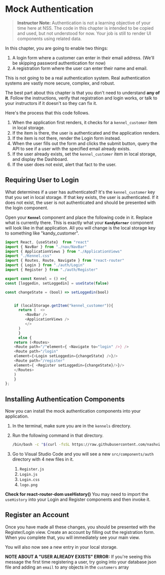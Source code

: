 # Mock Authentication

> **Instructor Note:** Authentication is not a learning objective of your time here at NSS. The code in this chapter is intended to be copied and used, but not understood for now. Your job is still to render UI components using related data.

In this chapter, you are going to enable two things:

1. A login form where a customer can enter in their email address. (We'll be skipping password authentication for now)
1. A registration form where the user can enter their name and email.

This is not going to be a real authentication system. Real authentication systems are vastly more secure, complex, and robust.

The best part about this chapter is that you don't need to understand **any of it**. Follow the instructions, verify that registration and login works, or talk to your instructors if it doesn't so they can fix it.

Here's the process that this code follows.

1. When the application first renders, it checks for a `kennel_customer` item in local storage.
1. If the item is there, the user is authenticated and the application renders.
1. If the item is not there, render the Login form instead.
1. When the user fills out the form and clicks the submit button, query the API to see if a user with the specified email already exists.
1. If the user already exists, set the `kennel_customer` item in local storage, and display the Dashboard.
1. If the user does not exist, alert that fact to the user.

## Requiring User to Login

What determines if a user has authenticated? It's the `kennel_customer` key that you set in local storage. If that key exists, the user is authenticated. If it does not exist, the user is not authenticated and should be presented with the login component.

Open your **`Kennel`** component and place the following code in it. Replace what is currently there. This is exactly what your **`KandyKorner`** component will look like in that application. All you will change is the local storage key to something like "kandy_customer".

```js
import React, {useState}  from "react"
import { NavBar } from "./nav/NavBar"
import { ApplicationViews } from "./ApplicationViews"
import "./Kennel.css"
import { Routes, Route, Navigate } from "react-router"
import { Login } from "./auth/Login"
import { Register } from "./auth/Register"

export const Kennel = () =>{
const [loggedin, setLoggedin] = useState(false)

const changeState = (bool) => setLoggedin(bool)


    if (localStorage.getItem("kennel_customer")){
      return (  <>
         <NavBar />
         <ApplicationViews />
         </>
      )
      }
      else {
    return (<Routes>
    <Route path="/"element={ <Navigate to="login" />} />
    <Route path="/login"
    element={<Login setLoggedin={changeState} />}/>
    <Route path="/register"
    element={ <Register setLoggedin={changeState}/>}/>
    </Routes>
    )
    }
};
```

## Installing Authentication Components

Now you can install the mock authentication components into your application.

1. In the terminal, make sure you are in the `kennels` directory.
1. Run the following command in that directory.

    ```sh
    /bin/bash -c "$(curl -fsSL https://raw.githubusercontent.com/nashville-software-school/client-side-mastery/master/book-4-nashville-kennels/chapters/scripts/auth.sh)"
    ```
1. Go to Visual Studio Code and you will see a new `src/components/auth` directory with 4 new files in it.
   1. `Register.js`
   1. `Login.js`
   1. `Login.css`
   1. `logo.png`

**Check for react-router-dom useHistory()** You may need to import the `useHistory` into your Login and Register components and then invoke it.

## Register an Account

Once you have made all these changes, you should be presented with the Register/Login view. Create an account by filling out the registration form. When you complete that, you will immediately see your main view.

You will also now see a new entry in your local storage.

**NOTE ABOUT A "USER ALREADY EXISTS" ERROR:** If you're seeing this message the first time registering a user, try going into your database json file and adding an `email` to any objects in the `customers` array
